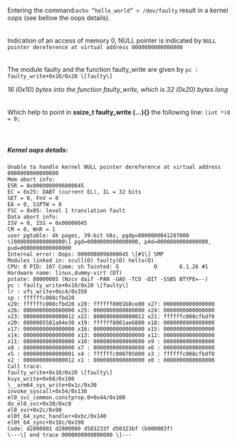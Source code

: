 Entering the command:```echo “hello_world” > /dev/faulty```
result in a kernel oops (see bellow the oops details).
<br/><br/><br/>
Indication of an access of memory 0, NULL pointer is indicated by
```NULL pointer dereference at virtual address 0000000000000000```
<br/><br/><br/>
The module faulty and the function faulty_write are given by ```pc : faulty_write+0x10/0x20 \[faulty\]```

*16 (0x10) bytes into the function faulty_write, which is 32 (0x20) bytes long*
<br/><br/><br/>
Which help to point in **ssize_t faulty_write (...){}** the following line:  ```(int *)0 = 0;```
<br/><br/><br/>
##### Kernel oops details:
```
Unable to handle kernel NULL pointer dereference at virtual address 0000000000000000
Mem abort info:
ESR = 0x0000000096000045
EC = 0x25: DABT (current EL), IL = 32 bits
SET = 0, FnV = 0
EA = 0, S1PTW = 0
FSC = 0x05: level 1 translation fault
Data abort info:
ISV = 0, ISS = 0x00000045
CM = 0, WnR = 1
user pgtable: 4k pages, 39-bit VAs, pgdp=000000004128f000
\[0000000000000000\] pgd=0000000000000000, p4d=0000000000000000, pud=0000000000000000
Internal error: Oops: 0000000096000045 \[#1\] SMP
Modules linked in: scull(O) faulty(O) hello(O)
CPU: 0 PID: 107 Comm: sh Tainted: G           O       6.1.26 #1
Hardware name: linux,dummy-virt (DT)
pstate: 80000005 (Nzcv daif -PAN -UAO -TCO -DIT -SSBS BTYPE=--)
pc : faulty_write+0x10/0x20 \[faulty\]
lr : vfs_write+0xc4/0x350
sp : ffffffc008cfbd20
x29: ffffffc008cfbd20 x28: ffffff8001b8ce00 x27: 0000000000000000
x26: 0000000000000000 x25: 0000000000000000 x24: 0000000000000000
x23: 0000000000000012 x22: 0000000000000012 x21: ffffffc008cfbdf0
x20: 0000005582a04e30 x19: ffffff8001ae6800 x18: 0000000000000000
x17: 0000000000000000 x16: 0000000000000000 x15: 0000000000000000
x14: 0000000000000000 x13: 0000000000000000 x12: 0000000000000000
x11: 0000000000000000 x10: 0000000000000000 x9 : 0000000000000000
x8 : 0000000000000000 x7 : 0000000000000000 x6 : 0000000000000000
x5 : 0000000000000001 x4 : ffffffc000705000 x3 : ffffffc008cfbdf0
x2 : 0000000000000012 x1 : 0000000000000000 x0 : 0000000000000000
Call trace:
faulty_write+0x10/0x20 \[faulty\]
ksys_write+0x68/0x100
\__arm64_sys_write+0x1c/0x30
invoke_syscall+0x54/0x130
el0_svc_common.constprop.0+0x44/0x100
do_el0_svc+0x30/0xc0
el0_svc+0x2c/0x90
el0t_64_sync_handler+0xbc/0x140
el0t_64_sync+0x18c/0x190
Code: d2800001 d2800000 d503233f d50323bf (b900003f)
\---\[ end trace 0000000000000000 \]---
```
